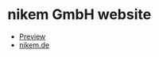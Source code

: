 # nikem GmbH website

* [Preview](https://rasenderhase.github.io/nikem.de/src/)
* [nikem.de](http://www.nikem.de)